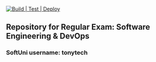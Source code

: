 [![Build | Test | Deploy](https://github.com/tonytech83/tonytech-regular-exam/actions/workflows/main.yml/badge.svg)](https://github.com/tonytech83/tonytech-regular-exam/actions/workflows/main.yml)

## Repository for Regular Exam: Software Engineering & DevOps

### SoftUni username: tonytech
